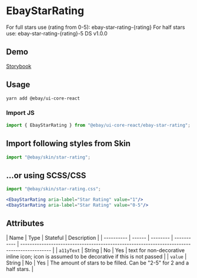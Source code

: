 # EbayStarRating

For full stars use (rating from 0-5): ebay-star-rating-{rating} For half stars use: ebay-star-rating-{rating}-5 DS v1.0.0

## Demo

[Storybook](https://opensource.ebay.com/ebayui-core-react/main/?path=/story/graphics-icons-ebay-star-rating--stars)

## Usage

```
yarn add @ebay/ui-core-react
```

### Import JS

```jsx harmony
import { EbayStarRating } from "@ebay/ui-core-react/ebay-star-rating";
```

## Import following styles from Skin

```jsx harmony
import "@ebay/skin/star-rating";
```

## ...or using SCSS/CSS

```jsx harmony
import "@ebay/skin/star-rating.css";
```

```jsx harmony
<EbayStarRating aria-label="Star Rating" value="1"/>
<EbayStarRating aria-label="Star Rating" value="0-5"/>
```

## Attributes

| Name       | Type   | Stateful | Description |
| ---------- | ------ | -------- | ----------- | ------------------------------------------------------------------------------------------- |
| `a11yText` | String | No       | Yes         | text for non-decorative inline icon; icon is assumed to be decorative if this is not passed |
| `value`    | String | No       | Yes         | The amount of stars to be filled. Can be "2-5" for 2 and a half stars.                      |
